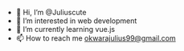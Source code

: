 - 👋 Hi, I’m @Juliuscute
- 👀 I’m interested in web development
- 🌱 I’m currently learning vue.js
- 📫 How to reach me okwarajulius99@gmail.com

<!---
Juliuscute/Juliuscute is a ✨ special ✨ repository because its `README.md` (this file) appears on your GitHub profile.
You can click the Preview link to take a look at your changes.
--->
